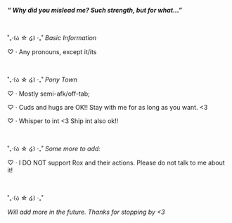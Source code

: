<b><i>“ Why did you mislead me? Such strength, but for what...” </b></i>

<br>

˚₊‧꒰ა ☆ ໒꒱ ‧₊˚ <i>Basic Information</i>

♡ · Any pronouns, except it/its

<br>

˚₊‧꒰ა ☆ ໒꒱ ‧₊˚ <i>Pony Town</i>

♡ · Mostly semi-afk/off-tab; 

♡ · Cuds and hugs are OK!! Stay with me for as long as you want. <3

♡ · Whisper to int <3 Ship int also ok!!

<br> 

˚₊‧꒰ა ☆ ໒꒱ ‧₊˚ <i>Some more to add:</i>

♡ · I DO NOT support Rox and their actions. Please do not talk to me about it!

<br>

˚₊‧꒰ა ☆ ໒꒱ ‧₊˚

<i>Will add more in the future. Thanks for stopping by <3 </i>
